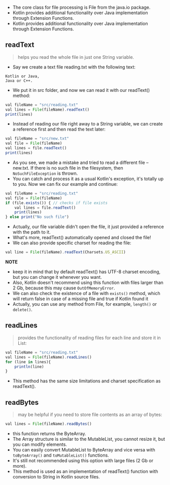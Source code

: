- The core class for file processing is File from the java.io package. 
- Kotlin provides additional functionality over Java implementation through Extension Functions. 
- Kotlin provides additional functionality over Java implementation through Extension Functions. 

## readText
> helps you read the whole file in just one String variable.

- Say we create a text file reading.txt with the following text:
```
Kotlin or Java,
Java or C++.
```
- We put it in src folder, and now we can read it with our readText() method:
```js
val fileName = "src/reading.txt"
val lines = File(fileName).readText()
print(lines)
```
- Instead of reading our file right away to a String variable, we can create a reference first and then read the text later:
```js
val fileName = "src/new.txt"
val file = File(fileName)
val lines = file.readText()
print(lines)
```
- As you see, we made a mistake and tried to read a different file – new.txt. If there is no such file in the filesystem, then `NoSuchFileException` is thrown.
- You can catch and process it as a usual Kotlin's exception, it's totally up to you. Now we can fix our example and continue:
```js
val fileName = "src/reading.txt"
val file = File(fileName)
if (file.exists()) { // checks if file exists
    val lines = file.readText()
    print(lines)
} else print("No such file")
```
- Actually, our file variable didn't open the file, it just provided a reference with the path to it. 
- What's more, readText() automatically opened and closed the file!
- We can also provide specific charset for reading the file:
```js
val line = File(fileName).readText(Charsets.US_ASCII)
```

**NOTE**
- keep it in mind that by default readText() has UTF-8 charset encoding, but you can change it whenever you want.
- Also, Kotlin doesn't recommend using this function with files larger than 2 Gb, because this may cause `OutOfMemoryError`.
- We can also check the existence of a file with `exists()` method, which will return false in case of a missing file and true if Kotlin found it
- Actually, you can use any method from File, for example, `length()` or `delete()`.

## readLines
> provides the functionality of reading files for each line and store it in List:

```js
val fileName = "src/reading.txt"
val lines = File(fileName).readLines()
for (line in lines){
    println(line)
}
```
- This method has the same size limitations and charset specification as readText().

## readBytes
> may be helpful if you need to store file contents as an array of bytes:
```js
val lines = File(fileName).readBytes()
```
- this function returns the ByteArray.
- The Array structure is similar to the MutableList, you cannot resize it, but you can modify elements. 
- You can easily convert MutableList to ByteArray and vice versa with `toByteArray()` and `toMutableList()` functions.
- It's still not recommended using this option with large files (2 Gb or more). 
- This method is used as an implementation of readText() function with conversion to String in Kotlin source files.


